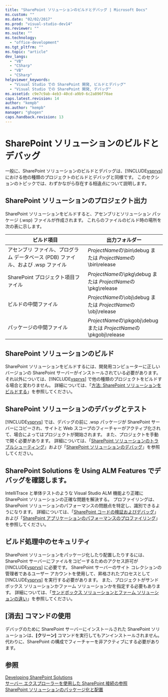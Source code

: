 ```yaml
---
title: "SharePoint ソリューションのビルドとデバッグ | Microsoft Docs"
ms.custom: ""
ms.date: "02/02/2017"
ms.prod: "visual-studio-dev14"
ms.reviewer: ""
ms.suite: ""
ms.technology: 
  - "office-development"
ms.tgt_pltfrm: ""
ms.topic: "article"
dev_langs: 
  - "VB"
  - "CSharp"
  - "VB"
  - "CSharp"
helpviewer_keywords: 
  - "Visual Studio での SharePoint 開発, ビルドとデバッグ"
  - "Visual Studio での SharePoint 開発, デバッグ"
ms.assetid: c9e7c9ab-4eb3-40cd-a9b9-6c2a896f70ae
caps.latest.revision: 14
author: "kempb"
ms.author: "kempb"
manager: "ghogen"
caps.handback.revision: 13
---
```

# SharePoint ソリューションのビルドとデバッグ
  一般に、SharePoint ソリューションのビルドとデバッグは、[!INCLUDE[vsprvs](../sharepoint/includes/vsprvs-md.md)] における他の種類のプロジェクトのビルドとデバッグと同様です。  このセクションのトピックでは、わずかながら存在する相違点について説明します。  
  
## SharePoint ソリューションのプロジェクト出力  
 SharePoint ソリューションをビルドすると、アセンブリとソリューション パッケージ \(.wsp\) ファイルが作成されます。  これらのファイルのビルド時の場所を次の表に示します。  
  
|ビルド項目|出力フォルダー|  
|-----------|-------------|  
|アセンブリ ファイル、プログラム データベース \(PDB\) ファイル、および .wsp ファイル|*ProjectName*の\\bin\\debug または *ProjectName*の\\bin\\release|  
|SharePoint プロジェクト項目ファイル|*ProjectName*の\\pkg\\debug または *ProjectName*の\\pkg\\release|  
|ビルドの中間ファイル|*ProjectName*の\\obj\\debug または *ProjectName*の\\obj\\release|  
|パッケージの中間ファイル|*ProjectName*の\\pkgobj\\debug または *ProjectName*の\\pkgobj\\release|  
  
## SharePoint ソリューションのビルド  
 SharePoint ソリューションをビルドするには、開発用コンピューターに正しいバージョンの SharePoint サーバーがインストールされている必要があります。  それ以外については、[!INCLUDE[vsprvs](../sharepoint/includes/vsprvs-md.md)] で他の種類のプロジェクトをビルドする場合と変わりません。  詳細については、「[方法: SharePoint ソリューションをビルドする](../sharepoint/how-to-build-sharepoint-solutions.md)」を参照してください。  
  
## SharePoint ソリューションのデバッグとテスト  
 [!INCLUDE[vsprvs](../sharepoint/includes/vsprvs-md.md)] では、デバッグの前に .wsp パッケージが SharePoint サーバーにコピーされ、サイトと Web スコープのフィーチャーがアクティブ化されて、場合によってはプロジェクトが開始されます。  また、プロジェクトを手動で開く必要があります。  詳細については、「[SharePoint ソリューションのトラブルシューティング](../sharepoint/troubleshooting-sharepoint-solutions.md)」および「[SharePoint ソリューションのデバッグ](../sharepoint/debugging-sharepoint-solutions.md)」を参照してください。  
  
## SharePoint Solutions を Using ALM Features でデバッグを確認します。  
 IntelliTrace と単体テストのような Visual Studio ALM 機能より正確に SharePoint ソリューションの正確な問題を解決する。  プロファイリングは、SharePoint ソリューションのパフォーマンスの問題点を特定し、識別できるようになります。  詳細については、「[SharePoint コードの検証およびデバッグ](../sharepoint/verifying-and-debugging-sharepoint-code.md)」および「[SharePoint アプリケーションのパフォーマンスのプロファイリング](../sharepoint/profiling-the-performance-of-sharepoint-applications.md)」を参照してください。  
  
## ビルド処理中のセキュリティ  
 SharePoint ソリューションをパッケージ化したり配置したりするには、SharePoint サーバーにファイルをコピーするためのアクセス許可が [!INCLUDE[vsprvs](../sharepoint/includes/vsprvs-md.md)] に必要です。  SharePoint サーバーのサイト コレクションの管理者であるユーザー アカウントを使用して、昇格されたプロセスとして [!INCLUDE[vsprvs](../sharepoint/includes/vsprvs-md.md)] を実行する必要があります。  また、プロジェクトがサンドボックス ソリューションかファーム ソリューションかを指定する必要もあります。  詳細については、「[サンドボックス ソリューションとファーム ソリューションの違い](../sharepoint/differences-between-sandboxed-and-farm-solutions.md)」を参照してください。  
  
## \[消去\] コマンドの使用  
 デバッグのために SharePoint サーバーにインストールされた SharePoint ソリューションは、**\[クリーン\]** コマンドを実行してもアンインストールされません。  代わりに、SharePoint の構成でフィーチャーを非アクティブにする必要があります。  
  
## 参照  
 [Developing SharePoint Solutions](../sharepoint/developing-sharepoint-solutions.md)   
 [サーバー エクスプローラーを使用した SharePoint 接続の参照](../sharepoint/browsing-sharepoint-connections-using-server-explorer.md)   
 [SharePoint ソリューションのパッケージ化と配置](../sharepoint/packaging-and-deploying-sharepoint-solutions.md)  
  
  